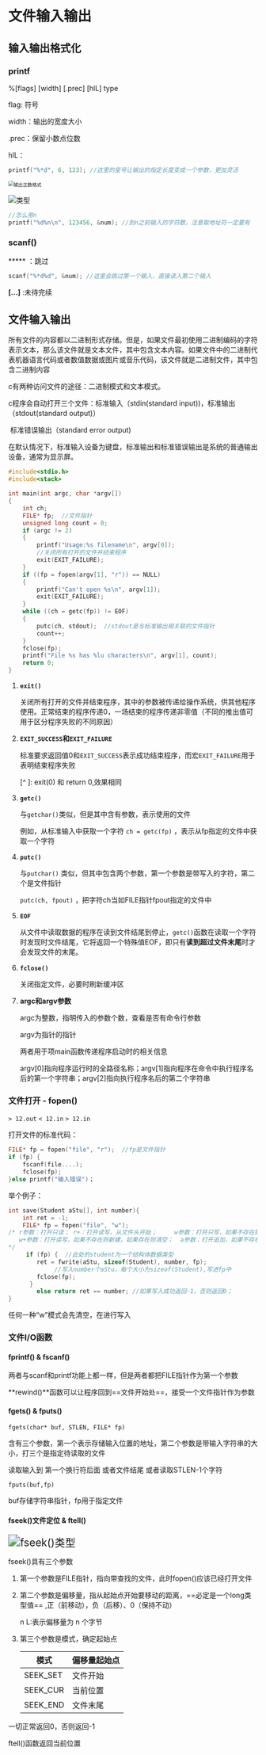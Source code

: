 # 文件输入输出

## 输入输出格式化

### printf

%[flags] [width] [.prec] [hlL] type

flag: 符号

width：输出的宽度大小

.prec：保留小数点位数

hlL：

```c
printf("%*d", 6, 123); //这里的星号让输出的指定长度变成一个参数，更加灵活
```



<img src="D:\科协学习报告\c\输出正数格式.png" alt="输出正数格式" style="zoom: 67%;" />

![类型](D:\科协学习报告\c\类型.png)

```c
//怎么用n
printf("%d%n\n", 123456, &num); //到n之前输入的字符数，注意取地址符一定要有
```



### scanf()

***** ：跳过

```c
scanf("%*d%d", &num); //这里会跳过第一个输入，直接读入第二个输入
```

**[...]** :未待完续



## 文件输入输出

所有文件的内容都以二进制形式存储。但是，如果文件最初使用二进制编码的字符表示文本，那么该文件就是文本文件，其中包含文本内容。如果文件中的二进制代表机器语言代码或者数值数据或图片或音乐代码，该文件就是二进制文件，其中包含二进制内容

c有两种访问文件的途径：二进制模式和文本模式。

c程序会自动打开三个文件：标准输入（stdin(standard input))，标准输出（stdout(standard output)）

​        										标准错误输出（standard error output)

在默认情况下，标准输入设备为键盘，标准输出和标准错误输出是系统的普通输出设备，通常为显示屏。

```c
#include<stdio.h>
#include<stack>

int main(int argc, char *argv[])
{
	int ch;
	FILE* fp;  //文件指针
	unsigned long count = 0;
	if (argc != 2)
	{
		printf("Usage:%s filename\n", argv[0]);
        //关闭所有打开的文件并结束程序
		exit(EXIT_FAILURE);  
	}
	if ((fp = fopen(argv[1], "r")) == NULL) 
	{
		printf("Can't open %s\n", argv[1]);
		exit(EXIT_FAILURE);
	}
	while ((ch = getc(fp)) != EOF)
	{
		putc(ch, stdout);  //stdout是与标准输出相关联的文件指针
		count++;
	}
	fclose(fp);
	printf("File %s has %lu characters\n", argv[1], count);
	return 0;
}
```

1. **`exit()`** 

   关闭所有打开的文件并结束程序，其中的参数被传递给操作系统，供其他程序使用。正常结束的程序传递0，一场结束的程序传递非零值（不同的推出值可用于区分程序失败的不同原因）

2. **`EXIT_SUCCESS`和`EXIT_FAILURE`**

   标准要求返回值0和`EXIT_SUCCESS`表示成功结束程序，而宏`EXIT_FAILURE`用于表明结束程序失败

   [^ ]: exit(0) 和 return 0,效果相同

3. **`getc()`**

   与`getchar()`类似，但是其中含有参数，表示使用的文件

   例如，从标准输入中获取一个字符 `ch = getc(fp)` ，表示从fp指定的文件中获取一个字符

4. **`putc()`** 

   与`putchar()` 类似，但其中包含两个参数，第一个参数是带写入的字符，第二个是文件指针

   `putc(ch, fpout)` ，把字符ch当如FILE指针fpout指定的文件中 

5. **`EOF`**

   从文件中读取数据的程序在读到文件结尾到停止，`getc()`函数在读取一个字符时发现时文件结尾，它将返回一个特殊值EOF，即只有**读到超过文件末尾**时才会发现文件的末尾。

6. **`fclose()`**

   关闭指定文件，必要时刷新缓冲区
   
7. **argc和argv参数**

   argc为整数，指明传入的参数个数，查看是否有命令行参数

   argv为指针的指针

   两者用于项main函数传递程序启动时的相关信息

   argv[0]指向程序运行时的全路径名称；argv[1]指向程序在命令中执行程序名后的第一个字符串；argv[2]指向执行程序名后的第二个字符串

### 文件打开 - fopen()

`> 12.out`  `< 12.in` `> 12.in`

打开文件的标准代码：

```c
FILE* fp = fopen("file", "r");  //fp是文件指针
if (fp) {
	fscanf(file....);
    fclose(fp);
}else printf("输入错误")；
```



举个例子：

```c
int save(Student aStu[], int number){
    int ret = -1;	
    FILE* fp = fopen("file", "w");
/* r参数：打开只读； r+：打开读写，从文件头开始；     w参数：打开只写，如果不存在则新建，如果存在则清空
   w+参数：打开读写，如果不存在则新建，如果存在则清空；  a参数：打开追加，如果不存在则新建，如果存在则从    ..x参数：只新建，如果文件已经存在则不能打开               文件尾开始
*/
	 if (fp) {  //此处的student为一个结构体数据类型
   		ret = fwrite(aStu, sizeof(Student), number, fp);
   			 //写入number个aStu，每个大小为sizeof(Student),写进fp中
    	fclose(fp);
	  }
		else return ret == number; //如果写入成功返回-1，否则返回0；
}
```

任何一种“w”模式会先清空，在进行写入

### 文件I/O函数

#### fprintf() & fscanf()

两者与scanf和printf功能上都一样，但是两者都把FILE指针作为第一个参数

**rewind()**函数可以让程序回到==文件开始处==，接受一个文件指针作为参数

#### fgets() & fputs()

`fgets(char* buf, STLEN, FILE* fp)`

含有三个参数，第一个表示存储输入位置的地址，第二个参数是带输入字符串的大小，打三个是指定待读取的文件

读取输入到 第一个换行符后面 或者文件结尾 或者读取STLEN-1个字符



`fputs(buf,fp)`

buf存储字符串指针，fp用于指定文件



#### fseek()文件定位 & ftell()

<img src="D:\科协学习报告\c\文件\fseek()类型.png" alt="fseek()类型" style="zoom:150%;" />

fseek()具有三个参数

1. 第一个参数是FILE指针，指向带查找的文件，此时fopen()应该已经打开文件

2. 第二个参数是偏移量，指从起始点开始要移动的距离，==必定是一个long类型值== ,正（前移动），负（后移）、0（保持不动）

   n L:表示偏移量为 n 个字节

3. 第三个参数是模式，确定起始点

   | 模式     | 偏移量起始点 |
   | -------- | ------------ |
   | SEEK_SET | 文件开始     |
   | SEEK_CUR | 当前位置     |
   | SEEK_END | 文件末尾     |

一切正常返回0，否则返回-1



ftell()函数返回当前位置





